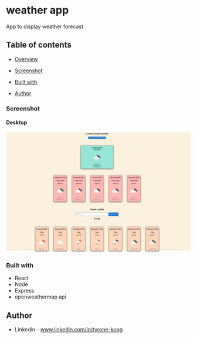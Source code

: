 # weather app


App to display weather forecast



## Table of contents

- [Overview](#overview)

- [Screenshot](#screenshot)

- [Built with](#built-with)
 
- [Author](#author)




### Screenshot

#### Desktop

![](./images/weatherappscreenshot.png)







### Built with

- React
- Node
- Express
- openweathermap api




## Author

- Linkedin - www.linkedin.com/in/tyrone-kong


